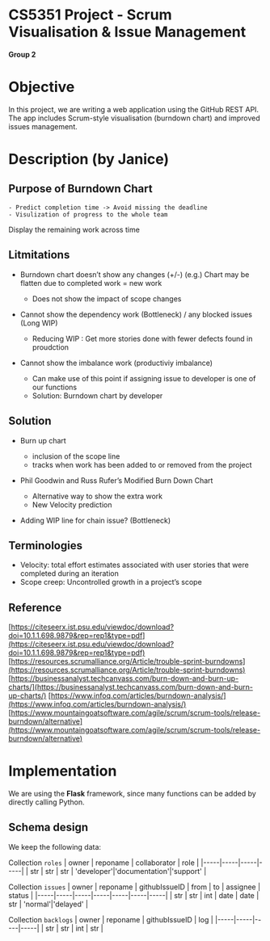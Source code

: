 # CS5351 Project - Scrum Visualisation & Issue Management
**Group 2**

# Objective
In this project, we are writing a web application using the GitHub REST API. The app includes Scrum-style visualisation (burndown chart) and improved issues management.

# Description (by Janice)
## Purpose of Burndown Chart
	- Predict completion time -> Avoid missing the deadline 
	- Visulization of progress to the whole team
  
Display the remaining work across time
 
## Litmitations

* Burndown chart doesn’t show any changes (+/-) (e.g.) Chart may be flatten due to completed work = new work
	- Does not show the impact of scope changes
 
* Cannot show the dependency work (Bottleneck) / any blocked issues (Long WIP) 
	- Reducing WIP : Get more stories done with fewer defects found in proudction 
 
* Cannot show the imbalance work (productiviy imbalance) 
	- Can make use of this point if assigning issue to developer is one of our functions 
	- Solution: Burndown chart by developer 
 
## Solution
 
* Burn up chart
	- inclusion of the scope line 
	- tracks when work has been added to or removed from the project 

* Phil Goodwin and Russ Rufer’s Modified Burn Down Chart
	- Alternative way to show the extra work 
	- New Velocity prediction 
 
* Adding WIP line for chain issue? (Bottleneck)
 
## Terminologies

* Velocity: total effort estimates associated with user stories that were completed during an iteration 
* Scope creep: Uncontrolled growth in a project’s scope 
 
## Reference
[https://citeseerx.ist.psu.edu/viewdoc/download?doi=10.1.1.698.9879&rep=rep1&type=pdf](https://citeseerx.ist.psu.edu/viewdoc/download?doi=10.1.1.698.9879&rep=rep1&type=pdf) 
[https://resources.scrumalliance.org/Article/trouble-sprint-burndowns](https://resources.scrumalliance.org/Article/trouble-sprint-burndowns) 
[https://businessanalyst.techcanvass.com/burn-down-and-burn-up-charts/](https://businessanalyst.techcanvass.com/burn-down-and-burn-up-charts/) 
[https://www.infoq.com/articles/burndown-analysis/](https://www.infoq.com/articles/burndown-analysis/)
[https://www.mountaingoatsoftware.com/agile/scrum/scrum-tools/release-burndown/alternative](https://www.mountaingoatsoftware.com/agile/scrum/scrum-tools/release-burndown/alternative)

# Implementation
We are using the **Flask** framework, since many functions can be added by directly calling Python.

## Schema design
We keep the following data:

Collection `roles`
| owner | reponame | collaborator | role |
|-----|-----|-----|-----|
| str | str | str | 'developer'\|'documentation'\|'support' |

Collection `issues`
| owner | reponame | githubIssueID | from | to | assignee | status |
|-----|-----|-----|-----|-----|-----|-----|
| str | str | int | date | date | str | 'normal'\|'delayed' |

Collection `backlogs`
| owner | reponame | githubIssueID | log |
|-----|-----|-----|-----|
| str | str | int | str |
